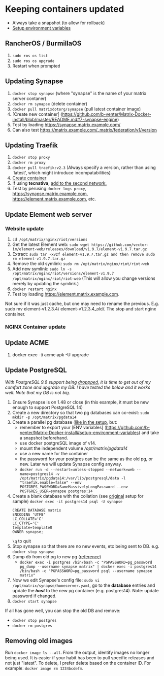 # Keeping containers updated
* Always take a snapshot (to allow for rollback)  
* [Setup environment variables](https://github.com/b-venter/Matrix-Docker-install#setup-environment-variables)  

## RancherOS / BurmillaOS
1. `sudo ros os list`
2. `sudo ros os upgrade`
3. Restart when prompted

## Updating Synapse  
1. `docker stop synapse` (where "synapse" is the name of your matrix server contaner)
2. `docker rm synapse` (delete container)
3. `docker pull matrixdotorg/synapse` (pull latest container image)
4. [Create new container] (https://github.com/b-venter/Matrix-Docker-install/blob/master/README.md#7-synapse-engine)
5. Test by loading https://synapse.matrix.example.com/  
6. Can also test https://matrix.example.com/_matrix/federation/v1/version

## Updating Traefik
1. `docker stop proxy`
2. `docker rm proxy`
3. `docker pull traefik:v2.3` (Always specify a version, rather than using 'latest', which might introduce incompatabilities)
4. [Create container](https://github.com/b-venter/Matrix-Docker-install/blob/master/README.md#setup-traefik)
5. If using **tecnativa**, [add to the second network.](https://github.com/b-venter/Matrix-Docker-install/blob/master/Hardening.md#traefik---docker-socket-via-proxy)
6. Test by perusing `docker logs proxy`, https://synapse.matrix.example.com, https://element.matrix.example.com, etc.

## Update Element web server
### Website update
1. `cd /opt/matrix/nginx/riot/versions`
2. Get the latest Element web: `sudo wget https://github.com/vector-im/element-web/releases/download/v1.9.7/element-v1.9.7.tar.gz`
3. Extract: `sudo tar -xvzf element-v1.9.7.tar.gz and then remove sudo rm element-v1.9.7.tar.gz`
4. Remove the old symlink: `sudo rm /opt/matrix/nginx/riot/riot-web`
5. Add new symlink: `sudo ln -s /opt/matrix/nginx/riot/versions/element-v1.9.7 /opt/matrix/nginx/riot/riot-web` (This will allow you change versions merely by updating the symlink.)
6. `docker restart nginx`
7. Test by loading https://element.matrix.example.com.

Not sure if it was just cache, but one may need to rename the previous. E.g. sudo mv element-v1.2.3.4/ element-v1.2.3.4_old/. The stop and start nginx container.

### NGINX Container update

## Update ACME
1. docker exec -ti acme apk -U upgrade

## Update PostgreSQL
*With PostgreSQL 9.6 support being [droppped](https://matrix.org/blog/2021/11/30/synapse-1-48-0-released), it is time to get out of my comfort zone and upgrade my DB. I have tested the below and it works well. Note that my DB is not big.*  
1. Ensure Synapse is on 1.48 or close (in this example, it must be new enough to support PostgreSQL 14)
2. Create a new directory so that two pg databases can co-exist: `sudo mkdir -p /opt/matrix/pgdata14`
3. Create a parallel pg database ([like in the setup](https://github.com/b-venter/Matrix-Docker-install#6-postgres-db-for-matrix), but:
   - remember to export your [ENV variables] (https://github.com/b-venter/Matrix-Docker-install#setup-environment-variables) and take a snapshot beforehand.
   - use docker postgreSQL image of v14.
   - mount the independent volume */opt/matrix/pgdata14*
   - use a new name for the container
   - the password for your postgres can be the same as the old pg, or new. Later we will update Synapse config anyway.
   - `docker run -d --restart=unless-stopped --network=web --name=postgres14 -v /opt/matrix/pgdata14:/var/lib/postgresql/data -l "traefik.enable=false" --env POSTGRES_PASSWORD=SameMassivelyLongPassword --env POSTGRES_USER=synapse postgres:14`
4. Create a blank database with the collation (see [original](https://github.com/b-venter/Matrix-Docker-install#6-postgres-db-for-matrix) setup for sample)
    `docker exec -it postgres14 psql -U synapse`
    ```
    CREATE DATABASE matrix
    ENCODING 'UTF8'
    LC_COLLATE='C'
    LC_CTYPE='C'
    template=template0
    OWNER synapse;
    ```
    `\q` to quit 
5. Stop synapse so that there are no new events, etc being sent to DB. e.g. `docker stop synapse`
6. Dump db from old pg to new pg ([reference](https://davejansen.com/how-to-dump-and-restore-a-postgresql-database-from-a-docker-container/))
   - `docker exec -i postgres /bin/bash -c "PGPASSWORD=pg_password pg_dump --username synapse matrix" | docker exec -i postgres14 /bin/bash -c "PGPASSWORD=pg_password psql --username synapse matrix"`
7. Now we edit Synapse's config file: `sudo vi /opt/matrix/synapse/homeserver.yaml`, go to the **database** entries and update the ***host*** to the new pg container (e.g. postgres14). Note: update password if changed.
8. `docker start synapse`

If all has gone well, you can stop the old DB and remove: 
 - `docker stop postgres`
 - `docker rm postgres`  

## Removing old images
Run `docker image ls --all`. From the output, identify images no longer being used. It is easier if your habit has been to pull specific releases and not just "latest". To delete, I prefer delete based on the container ID. For example: `docker image rm 1234bcdefm`.
